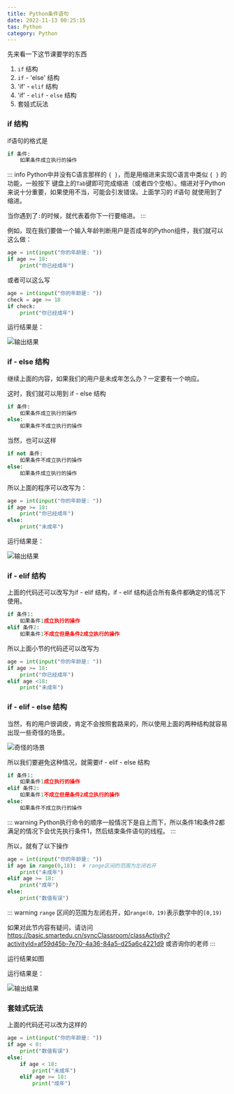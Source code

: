 ```yaml
---
title: Python条件语句
date: 2022-11-13 00:25:15
tas: Python
category: Python
---
```


先来看一下这节课要学的东西

1.  `if` 结构
2.  `if` - 'else' 结构
3.  'if' - `elif` 结构
4.  'if' - `elif` - `else` 结构
5.  套娃式玩法

### if 结构
if语句的格式是
```python
if 条件:
    如果条件成立执行的操作
```
::: info 
Python中并没有C语言那样的 `{ }`，而是用缩进来实现C语言中类似 `{ }` 的功能，一般按下 键盘上的`Tab`键即可完成缩进（或者四个空格）。缩进对于Python来说十分重要，如果使用不当，可能会引发错误。上面学习的 if语句 就使用到了缩进。

当你遇到了`:`的时候，就代表着你下一行要缩进。
::: 

例如，现在我们要做一个输入年龄判断用户是否成年的Python组件，我们就可以这么做：

```python
age = int(input("你的年龄是: "))
if age >= 18:
    print("你已经成年")
```
或者可以这么写
```python
age = int(input("你的年龄是: "))
check = age >= 18
if check:
    print("你已经成年")
```

运行结果是：

![输出结果](https://image.hestudio.org/img/2022/12/11/6395a04c9b467.jpg)

### if - else 结构
继续上面的内容，如果我们的用户是未成年怎么办？一定要有一个响应。

这时，我们就可以用到 if - else 结构

```python
if 条件:
    如果条件成立执行的操作
else:
    如果条件不成立执行的操作
```
当然，也可以这样
```python
if not 条件:
    如果条件不成立执行的操作
else:
    如果条件成立执行的操作
```
所以上面的程序可以改写为：
```python
age = int(input("你的年龄是: "))
if age >= 18:
    print("你已经成年")
else:
    print("未成年")
```

运行结果是：

![输出结果](https://image.hestudio.org/img/2022/12/11/6395a04e5cf36.jpg)

### if - elif 结构
上面的代码还可以改写为if - elif 结构，if - elif 结构适合所有条件都确定的情况下使用。
```python
if 条件1:
    如果条件1成立执行的操作
elif 条件2:
    如果条件1不成立但是条件2成立执行的操作
```

所以上面小节的代码还可以改写为
```python
age = int(input("你的年龄是: "))
if age >= 18:
    print("你已经成年")
elif age <18:
    print("未成年")
```

### if - elif - else 结构
当然，有的用户很调皮，肯定不会按照套路来的，所以使用上面的两种结构就容易出现一些奇怪的场景。

![奇怪的场景](https://image.hestudio.org/img/2022/12/11/6395a04fc3624.jpg)

所以我们要避免这种情况，就需要if - elif - else 结构

```python
if 条件1:
    如果条件1成立执行的操作
elif 条件2:
    如果条件1不成立但是条件2成立执行的操作
else:
    如果条件不成立执行的操作
```
::: warning 
Python执行命令的顺序一般情况下是自上而下，所以条件1和条件2都满足的情况下会优先执行条件1，然后结束条件语句的线程。
::: 

所以，就有了以下操作
```python
age = int(input("你的年龄是: "))
if age in range(0,18):  # range区间的范围为左闭右开
    print("未成年")
elif age >= 18:
    print("成年")
else:
    print("数值有误")
```
::: warning 
`range` 区间的范围为左闭右开，如`range(0，19)`表示数学中的`[0,19)`

如果对此节内容有疑问，请访问 https://basic.smartedu.cn/syncClassroom/classActivity?activityId=af59d45b-7e70-4a36-84a5-d25a6c4221d9 或咨询你的老师
::: 

运行结果如图

运行结果是：

![输出结果](https://image.hestudio.org/img/2022/12/11/6395a0513213a.jpg)

### 套娃式玩法
上面的代码还可以改为这样的
```python
age = int(input("你的年龄是: "))
if age < 0:
    print("数值有误")
else:
    if age < 18:
        print("未成年")
    elif age >= 18:
        print("成年")
```